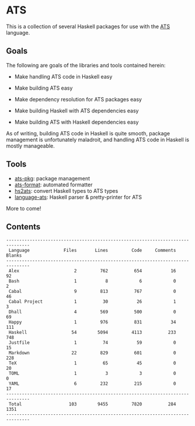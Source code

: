 # ATS

This is a collection of several Haskell packages for use with the
[ATS](http://ats-lang.org/) language.

## Goals

The following are goals of the libraries and tools contained herein:

  * Make handling ATS code in Haskell easy

  * Make building ATS easy

  * Make dependency resolution for ATS packages easy

  * Make building Haskell with ATS dependencies easy

  * Make building ATS with Haskell dependencies easy
  
As of writing, building ATS code in Haskell is quite smooth, package management
is unfortunately maladroit, and handling ATS code in Haskell is mostly
manageable.

## Tools

* [ats-pkg](ats-pkg/README.md): package management
* [ats-format](ats-format/README.md): automated formatter
* [hs2ats](hs2ats/README.md): convert Haskell types to ATS types
* [language-ats](language-ats/README.md): Haskell parser & pretty-printer for ATS

More to come!

## Contents

```
-------------------------------------------------------------------------------
 Language             Files       Lines         Code     Comments       Blanks
-------------------------------------------------------------------------------
 Alex                     2         762          654           16           92
 Bash                     1           8            6            0            2
 Cabal                    9         813          767            0           46
 Cabal Project            1          30           26            1            3
 Dhall                    4         569          500            0           69
 Happy                    1         976          831           34          111
 Haskell                 54        5094         4113          233          748
 Justfile                 1          74           59            0           15
 Markdown                22         829          601            0          228
 TeX                      1          65           45            0           20
 TOML                     1           3            3            0            0
 YAML                     6         232          215            0           17
-------------------------------------------------------------------------------
 Total                  103        9455         7820          284         1351
-------------------------------------------------------------------------------
```
